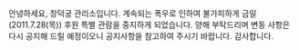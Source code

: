 안녕하세요, 창덕궁 관리소입니다. 계속되는 폭우로 인하여 불가피하게 금일(2011.7.28(목)) 후원 특별 관람을 중지하게 되었습니다. 양해 부탁드리며 변동 사항은 다시 공지해 드릴 예정이오니 공지사항을 참고하여 주시기 바랍니다. 감사합니다.